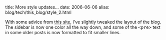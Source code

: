 title: More style updates...
date: 2006-06-06
alias: blog/tech/this_blog/style_2.html


With some advice from <a 
href="http://www.456bereastreet.com/lab/developing_with_web_standards/csslayout/2-col/">this 
site</a>, I've slightly tweaked the layout of the blog. The sidebar is now 
one color all the way down, and some of the <tt>&lt;pre&gt;</tt> text in 
some older posts is now formatted to fit smaller lines. 

